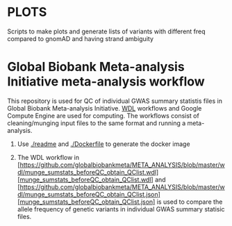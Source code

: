 # PLOTS

Scripts to make plots and generate lists of variants with different freq compared to gnomAD and having strand ambiguity

# Global Biobank Meta-analysis Initiative meta-analysis workflow

This repository is used for QC of individual GWAS summary statistis files in Global Biobank Meta-analysis Initiative. 
[WDL](https://github.com/openwdl/wdl) workflows and Google Compute Engine are used for computing. The workflows consist of cleaning/munging input files to the same format and running a meta-analysis.

1. Use [./readme](./readme) and [./Dockerfile](./Dockerfile) to generate the docker image

2. The WDL workflow in [https://github.com/globalbiobankmeta/META_ANALYSIS/blob/master/wdl/munge_sumstats_beforeQC_obtain_QClist.wdl][munge_sumstats_beforeQC_obtain_QClist.wdl] and [https://github.com/globalbiobankmeta/META_ANALYSIS/blob/master/wdl/munge_sumstats_beforeQC_obtain_QClist.json][munge_sumstats_beforeQC_obtain_QClist.json] is used to compare the allele frequency of genetic variants in individual GWAS summary statisic files. 

